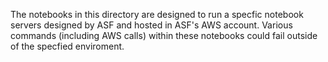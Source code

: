 The notebooks in this directory are designed to run a specfic notebook servers designed by ASF and hosted in ASF's AWS account. Various commands (including AWS calls) within these notebooks could fail outside of the specfied enviroment.